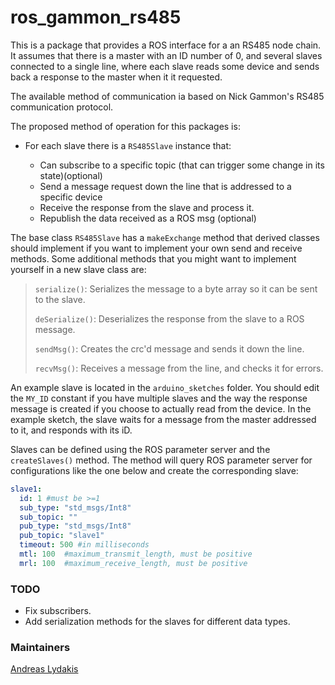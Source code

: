 # ros_gammon_rs485
This is a package that provides a ROS interface for a an RS485 node chain. It assumes that there is a master
with an ID number of 0, and several slaves connected to a single line, where each slave reads some device and sends back 
a response to the master when it it requested.

The available method of communication ia based on Nick Gammon's RS485 communication protocol.

The proposed method of operation for this packages is:
- For each slave there is a ```RS485Slave``` instance that:

    - Can subscribe to a specific topic (that can trigger some change in its state)(optional)
    - Send a message request down the line that is addressed to a specific device
    - Receive the response from the slave and process it.
    - Republish the data received as a ROS msg (optional)

The base class ```RS485Slave``` has a ```makeExchange``` method that derived classes should implement if you want to 
implement your own send and receive methods.
Some additional methods that you might want to implement yourself in a new slave class are:

> ```serialize()```: Serializes the message to a byte array so it can be sent to the slave.
>
>```deSerialize()```: Deserializes the response from the slave to a ROS message.
>
> ```sendMsg()```: Creates the crc'd message and sends it down the line.
>
> ```recvMsg()```: Receives a message from the line, and checks it for errors.

An example slave is located in the ```arduino_sketches``` folder. You should edit the ```MY_ID``` constant if you have 
multiple slaves and the way the response message is created if you choose to actually read from the device. In the example
sketch, the slave waits for a message from the master addressed to it, and responds with its iD.

Slaves can be defined using the ROS parameter server and the ```createSlaves()``` method. The method will
query ROS parameter server for configurations like the one below and create the corresponding slave:

```yaml
slave1:
  id: 1 #must be >=1
  sub_type: "std_msgs/Int8"
  sub_topic: ""
  pub_type: "std_msgs/Int8"
  pub_topic: "slave1"
  timeout: 500 #in milliseconds
  mtl: 100  #maximum_transmit_length, must be positive
  mrl: 100  #maximum_receive_length, must be positive
``` 
### TODO
- Fix subscribers.
- Add serialization methods for the slaves for different data types.

### Maintainers
[Andreas Lydakis](andlydakis@gmail.com)